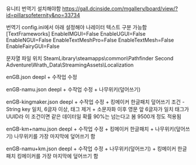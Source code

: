 유니티 번역기 설치해야함
https://gall.dcinside.com/mgallery/board/view/?id=pillarsofeternity&no=33734

번역기 config.ini에서 아래 설정해야 나레이터 텍스트 구분 가능함
[TextFrameworks]
EnableIMGUI=False
EnableUGUI=False
EnableNGUI=False
EnableTextMeshPro=False
EnableTextMesh=False
EnableFairyGUI=False


문자열 파일 위치
SteamLibrary\steamapps\common\Pathfinder Second Adventure\Wrath_Data\StreamingAssets\Localization


enGB.json
  deepl + 수작업 수정

enGB-namu.json
  deepl + 수작업 수정 + 나무위키(덮어쓰기)

enGB-kingmaker.json
  deepl + 수작업 수정 + 킹메이커 한글패치
  덮어쓰기 조건 - String key 일치, 6글자 이상, 태그 제거 + 소문자화 이후 영문 앞 6글자가 일치
  태그가 UUID라 이 조건이면 같은 데이터일 확률 90%는 넘는다고 봄
  9500개 정도 적용됨

enGB-km+namu.json
  deepl + 수작업 수정 + 킹메이커 한글패치 + 나무위키(덮어쓰기)
  나무위키를 가장 마지막에 덮어쓰기 함

enGB-namu+km.json
  deepl + 수작업 수정 + 나무위키(덮어쓰기) + 킹메이커 한글패치
  킹메이커를 가장 마지막에 덮어쓰기 함